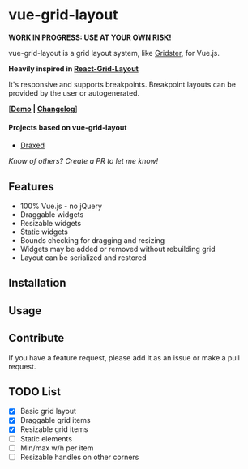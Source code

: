 # vue-grid-layout

**WORK IN PROGRESS: USE AT YOUR OWN RISK!**

vue-grid-layout is a grid layout system, like [Gridster](http://gridster.net), for Vue.js.

**Heavily inspired in [React-Grid-Layout](https://github.com/STRML/react-grid-layout)**

It's responsive and supports breakpoints. Breakpoint layouts can be provided by the user
or autogenerated.


[**[Demo](https://jbaysolutions.github.io/vue-grid-layout/examples/0-basic-responsive.html) | [Changelog](/CHANGELOG.md)**]

<!--
## Table of Contents

- [Demos](#demos)
- [Features](#features)
- [Installation](#installation)
- [Usage](#usage)
- [Providing Grid Width](#providing-grid-width)
- [Grid Layout Props](#grid-layout-props)
- [Grid Item Props](#grid-item-props)
- [Contribute](#contribute)
- [TODO List](#todo-list)

## Demos

1. [Showcase](https://strml.github.io/react-grid-layout/examples/0-showcase.html)

-->

#### Projects based on vue-grid-layout

- [Draxed](https://www.draxed.com/)

*Know of others? Create a PR to let me know!*

## Features

* 100% Vue.js - no jQuery
* Draggable widgets
* Resizable widgets
* Static widgets
* Bounds checking for dragging and resizing
* Widgets may be added or removed without rebuilding grid
* Layout can be serialized and restored


## Installation



## Usage


## Contribute

If you have a feature request, please add it as an issue or make a pull request.


## TODO List

- [x] Basic grid layout
- [x] Draggable grid items
- [x] Resizable grid items
- [ ] Static elements
- [ ] Min/max w/h per item
- [ ] Resizable handles on other corners
